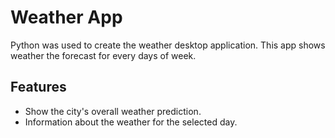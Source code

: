 
# Weather App

Python was used to create the weather desktop application. This app shows weather the forecast for every days of week.



## Features

- Show the city's overall weather prediction.
- Information about the weather for the selected day.


